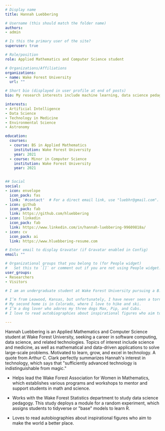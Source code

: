 ```yaml
---
# Display name
title: Hannah Luebbering

# Username (this should match the folder name)
authors:
- admin

# Is this the primary user of the site?
superuser: true

# Role/position
role: Applied Mathematics and Computer Science student

# Organizations/Affiliations
organizations:
- name: Wake Forest University
  url: ""

# Short bio (displayed in user profile at end of posts)
bio: My research interests include machine learning, data science pedagogy, and software computing.

interests:
- Artificial Intelligence
- Data Science
- Technology in Medicine
- Environmental Science
- Astronomy

education:
  courses:
  - course: BS in Applied Mathematics
    institution: Wake Forest University
    year: 2021
  - course: Minor in Computer Science
    institution: Wake Forest University
    year: 2021
  

## Social
social:
- icon: envelope
  icon_pack: fas
  link: '#contact'  # For a direct email link, use "luebhr@gmail.com".
- icon: github
  icon_pack: fab
  link: https://github.com/hluebbering
- icon: linkedin
  icon_pack: fab
  link: https://www.linkedin.com/in/hannah-luebbering-99609818a/
- icon: cv
  icon_pack: ai
  link: https://www.hluebbering-resume.com

# Enter email to display Gravatar (if Gravatar enabled in Config)
email: ""

# Organizational groups that you belong to (for People widget)
#   Set this to `[]` or comment out if you are not using People widget.
user_groups:
- Researchers
- Visitors

# I am an undergraduate student at Wake Forest University pursuing a B.S. in Applied-Mathematics and a minor in Computer Science. My topics of interest include science and medicine, as well as mathematics and data-driven applications for solving large-scale problems. I think Github is an excellent platform because it promotes collaboration and allows us to develop faster. I believe that growing and expanding consciousness’s scope and scale is the only way to ask the right questions and move forward. A quote from Arthur C. Clark perfectly summarizes my interest in technology, which said that “sufficiently advanced technology is indistinguishable from magic.” And that’s really true.

# I’m from Leawood, Kansas, but unfortunately, I have never seen a tornado.
# My second home is in Colorado, where I love to hike and ski.
# I’m a dog lover who adores my three dogs Max, Pip, and Cubs.
# I love to read autobiographies about inspirational figures who aim to make the world a better place.

---
```



Hannah Luebbering is an Applied Mathematics and Computer Science student at Wake Forest University, seeking a career in software computing, data science, and related technologies. Topics of interest include science and medicine, as well as mathematical and data-driven applications to solve large-scale problems. Motivated to learn, grow, and excel in technology. A quote from Arthur C. Clark perfectly summarizes Hannah's interest in technology, which says that "sufficiently advanced technology is indistinguishable from magic." 

* Helps lead the Wake Forest Association for Women in Mathematics, which establishes various programs and workshops to mentor and support students in math and science.

* Works with the Wake Forest Statistics department to study data science pedagogy. This study deploys a module for a random experiment, which assigns students to tidyverse or "base" models to learn R.

* Loves to read autobiographies about inspirational figures who aim to make the world a better place.

